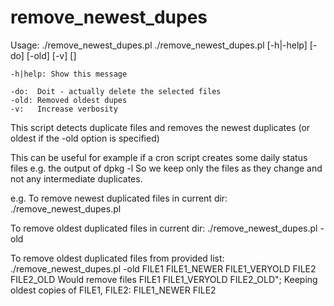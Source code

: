 
remove_newest_dupes
====================


Usage: ./remove_newest_dupes.pl
  ./remove_newest_dupes.pl [-h|-help] [-do] [-old] [-v] [<FILES>]

    -h|help: Show this message

    -do:  Doit - actually delete the selected files
    -old: Removed oldest dupes
    -v:   Increase verbosity

This script detects duplicate files and removes the newest duplicates
  (or oldest if the -old option is specified)

This can be useful for example if a cron script creates some daily status files
e.g. the output of dpkg -l
So we keep only the files as they change and not any intermediate duplicates.

e.g.
  To remove newest duplicated files in current dir:
    ./remove_newest_dupes.pl

  To remove oldest duplicated files in current dir:
    ./remove_newest_dupes.pl -old

  To remove oldest duplicated files from provided list:
    ./remove_newest_dupes.pl -old FILE1 FILE1_NEWER FILE1_VERYOLD FILE2 FILE2_OLD
  Would remove files FILE1 FILE1_VERYOLD FILE2_OLD";
  Keeping oldest copies of FILE1, FILE2: FILE1_NEWER FILE2

